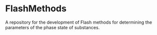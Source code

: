 # FlashMethods
 A repository for the development of Flash methods for determining the parameters of the phase state of substances.
